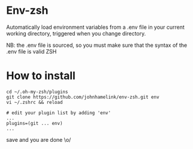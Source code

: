 Env-zsh
=======

Automatically load environment variables from a .env file in your current working directory, triggered when you change directory.

NB: the .env file is sourced, so you must make sure that the syntax of the .env file is valid ZSH

How to install
=============

```
cd ~/.oh-my-zsh/plugins
git clone https://github.com/johnhamelink/env-zsh.git env
vi ~/.zshrc && reload

# edit your plugin list by adding 'env'
...
plugins=(git ... env)
...

```

save and you are done \o/
